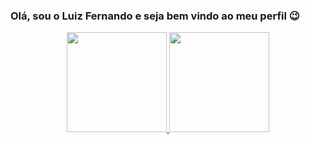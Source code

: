 ### Olá, sou o Luiz Fernando e seja bem vindo ao meu perfil 😉

<div align="center">
  <a href="https://github.com/luizfernandodev">
  <img height="160em" src="https://github-readme-stats.vercel.app/api?username=luizfernandodev&show_icons=true&theme=github_dark&include_all_commits=false&count_private=true"/>
  <img height="160em" src="https://github-readme-stats.vercel.app/api/top-langs/?username=luizfernandodev&layout=compact&langs_count=7&theme=github_dark"/>
</div>
